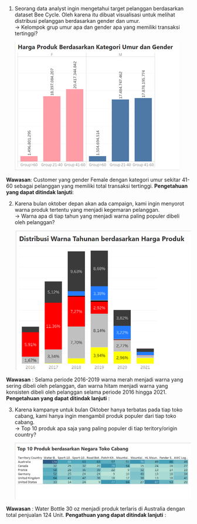 1. Seorang data analyst ingin mengetahui target pelanggan berdasarkan dataset Bee Cycle. Oleh karena itu dibuat visualisasi untuk melihat distribusi pelanggan berdasarkan gender dan umur. <br>
  -> Kelompok grup umur apa dan gender apa yang memiliki transaksi tertinggi?

    ![umur & gender by transaksi](images/image.png)

  **Wawasan**: Customer yang gender Female dengan kategori umur sekitar 41-60 sebagai pelanggan yang memiliki total transaksi tertinggi.
  **Pengetahuan yang dapat ditindak lanjuti**: 

2. Karena bulan oktober depan akan ada campaign, kami ingin menyorot warna produk tertentu yang menjadi kegemaran pelanggan. <br>
  -> Warna apa di tiap tahun yang menjadi warna paling populer dibeli oleh pelanggan?

    ![distribusi warna by harga produk](images/image2.png)
    
  **Wawasan** : Selama periode 2016-2019 warna merah menjadi warna yang sering dibeli oleh pelanggan, dan warna hitam menjadi warna yang konsisten dibeli oleh pelanggan selama periode 2016 hingga 2021.
  **Pengetahuan yang dapat ditindak lanjuti** :

3. Karena kampanye untuk bulan Oktober hanya terbatas pada tiap toko cabang, kami hanya ingin mengambil produk populer dari tiap toko cabang. <br>
  -> Top 10 produk apa saja yang paling populer di tiap teritory/origin country?

    ![produk populer by negara toko cabang](images/image3.png)

  **Wawasan** : Water Bottle 30 oz menjadi produk terlaris di Australia dengan total penjualan 124 Unit.
  **Pengathuan yang dapat ditindak lanjuti** : 
    
  
